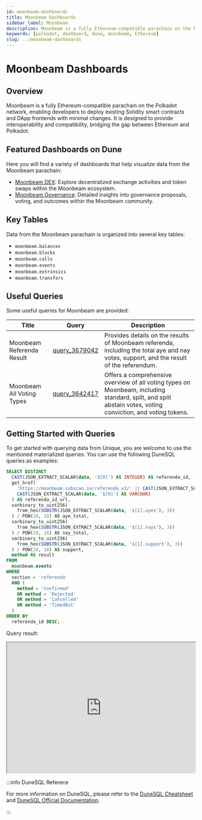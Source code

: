 ```yaml
---
id: moonbeam-dashboards
title: Moonbeam Dashboards
sidebar_label: Moonbeam
description: Moonbeam is a fully Ethereum-compatible parachain on the Polkadot network, enabling
keywords: [polkadot, dashboard, dune, moonbeam, Ethereum]
slug: ../moonbeam-dashboards
---
```


# Moonbeam Dashboards

## Overview

Moonbeam is a fully Ethereum-compatible parachain on the Polkadot network, enabling developers to
deploy existing Solidity smart contracts and DApp frontends with minimal changes. It is designed to
provide interoperability and compatibility, bridging the gap between Ethereum and Polkadot.

## Featured Dashboards on Dune

Here you will find a variety of dashboards that help visualize data from the Moonbeam parachain:

- [Moonbeam DEX](https://dune.com/substrate/moonbeam-dex): Explore decentralized exchange activities
  and token swaps within the Moonbeam ecosystem.
- [Moonbeam Governance](https://dune.com/substrate/moonbeam-governance): Detailed insights into
  governance proposals, voting, and outcomes within the Moonbeam community.

## Key Tables

Data from the Moonbeam parachain is organized into several key tables:

- `moonbeam.balances`
- `moonbeam.blocks`
- `moonbeam.calls`
- `moonbeam.events`
- `moonbeam.extrinsics`
- `moonbeam.transfers`

## Useful Queries

Some useful queries for Moonbeam are provided:

| Title                     | Query                                             | Description                                                                                                                                                |
| ------------------------- | ------------------------------------------------- | ---------------------------------------------------------------------------------------------------------------------------------------------------------- |
| Moonbeam Referenda Result | [query_3679042](https://dune.com/queries/3679042) | Provides details on the results of Moonbeam referenda, including the total aye and nay votes, support, and the result of the referendum.                   |
| Moonbeam All Voting Types | [query_3642417](https://dune.com/queries/3642417) | Offers a comprehensive overview of all voting types on Moonbeam, including standard, split, and split abstain votes, voting conviction, and voting tokens. |

## Getting Started with Queries

To get started with querying data from Unique, you are welcome to use the mentioned materialized
queries. You can use the following DuneSQL queries as examples:

```sql title="Moonbeam Referenda Result" showLineNumbers
SELECT DISTINCT
  CAST(JSON_EXTRACT_SCALAR(data, '$[0]') AS INTEGER) AS referenda_id,
  get_href(
    'https://moonbeam.subscan.io/referenda_v2/' || CAST(JSON_EXTRACT_SCALAR(data, '$[0]') AS VARCHAR),
    CAST(JSON_EXTRACT_SCALAR(data, '$[0]') AS VARCHAR)
  ) AS referenda_id_url,
  varbinary_to_uint256(
    from_hex(SUBSTR(JSON_EXTRACT_SCALAR(data, '$[1].ayes'), 3))
  ) / POW(10, 18) AS aye_total,
  varbinary_to_uint256(
    from_hex(SUBSTR(JSON_EXTRACT_SCALAR(data, '$[1].nays'), 3))
  ) / POW(10, 18) AS nay_total,
  varbinary_to_uint256(
    from_hex(SUBSTR(JSON_EXTRACT_SCALAR(data, '$[1].support'), 3))
  ) / POW(10, 18) AS support,
  method AS result
FROM
  moonbeam.events
WHERE
  section = 'referenda'
  AND (
    method = 'Confirmed'
    OR method = 'Rejected'
    OR method = 'Cancelled'
    OR method = 'TimedOut'
  )
ORDER BY
  referenda_id DESC;
```

Query result:

<iframe src="https://dune.com/embeds/3679042/6187736/" height="350" width="100%"></iframe>

:::info DuneSQL Referece

For more information on DuneSQL, please refer to the [DuneSQL Cheatsheet](../dunesql-cheatsheet.md)
and
[DuneSQL Official Documentation](https://docs.dune.com/query-engine/Functions-and-operators/index).

:::
